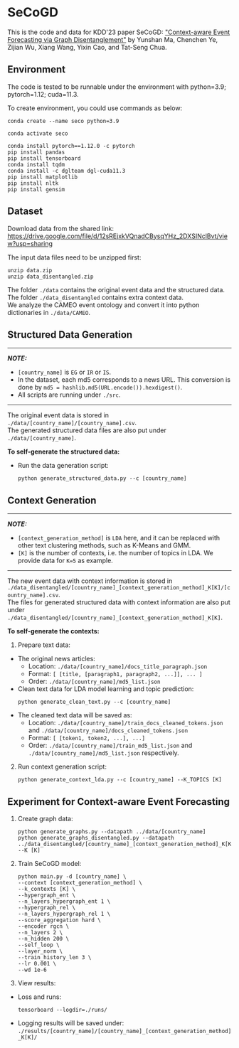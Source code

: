 # SeCoGD
This is the code and data for KDD'23 paper SeCoGD:
["Context-aware Event Forecasting via Graph Disentanglement"](https://arxiv.org/abs/2308.06480) by Yunshan Ma, Chenchen Ye, Zijian Wu, Xiang Wang, Yixin Cao, and Tat-Seng Chua.

## Environment

The code is tested to be runnable under the environment with
python=3.9; pytorch=1.12; cuda=11.3.

To create environment, you could use commands as below:
```
conda create --name seco python=3.9

conda activate seco

conda install pytorch==1.12.0 -c pytorch
pip install pandas
pip install tensorboard
conda install tqdm
conda install -c dglteam dgl-cuda11.3
pip install matplotlib
pip install nltk
pip install gensim
```

## Dataset

Download data from the shared link: https://drive.google.com/file/d/12sREjxkVQnadCBysqYHz_2DXSINclBvt/view?usp=sharing


The input data files need to be unzipped first:
```
unzip data.zip
unzip data_disentangled.zip
```

The folder `./data` contains the original event data and the structured data.  
The folder `./data_disentangled` contains extra context data.   
We analyze the CAMEO event ontology and convert it into python dictionaries in `./data/CAMEO`.



## Structured Data Generation

---
**_NOTE:_**
- `[country_name]` is `EG` or `IR` or `IS`.
- In the dataset, each md5 corresponds to a news URL. This conversion is done by `md5 = hashlib.md5(URL.encode()).hexdigest()`.
- All scripts are running under `./src`.
---

The original event data is stored in `./data/[country_name]/[country_name].csv`.  
The generated structured data files are also put under `./data/[country_name]`.

**To self-generate the structured data:**
- Run the data generation script:
    ```
    python generate_structured_data.py --c [country_name]
    ```

## Context Generation

---
**_NOTE:_**
- `[context_generation_method]` is `LDA` here, and it can be replaced with other text clustering methods, such as K-Means and GMM.
- `[K]` is the number of contexts, i.e. the number of topics in LDA. We provide data for `K=5` as example.
---

The new event data with context information is stored in `./data_disentangled/[country_name]_[context_generation_method]_K[K]/[country_name].csv`.  
The files for generated structured data with context information are also put under `./data_disentangled/[country_name]_[context_generation_method]_K[K]`.


**To self-generate the contexts:**
1. Prepare text data:
  - The original news articles:
    - Location: `./data/[country_name]/docs_title_paragraph.json` 
    - Format: `[ [title, [paragraph1, paragraph2, ...]], ... ]`
    - Order: `./data/[country_name]/md5_list.json`
  - Clean text data for LDA model learning and topic prediction:
    ```
    python generate_clean_text.py --c [country_name]
    ```
  - The cleaned text data will be saved as:
    - Location: `./data/[country_name]/train_docs_cleaned_tokens.json` and `./data/[country_name]/docs_cleaned_tokens.json`
    - Format: `[ [token1, token2, ...], ...]`
    - Order: `./data/[country_name]/train_md5_list.json` and `./data/[country_name]/md5_list.json` respectively.
  
2. Run context generation script:

    ```
    python generate_context_lda.py --c [country_name] --K_TOPICS [K]
    ```


## Experiment for Context-aware Event Forecasting

1. Create graph data:
    ```
    python generate_graphs.py --datapath ../data/[country_name]
    python generate_graphs_disentangled.py --datapath ../data_disentangled/[country_name]_[context_generation_method]_K[K] --K [K]
    ```

2. Train SeCoGD model:
    ```
    python main.py -d [country_name] \
    --context [context_generation_method] \
    --k_contexts [K] \
    --hypergraph_ent \
    --n_layers_hypergraph_ent 1 \
    --hypergraph_rel \
    --n_layers_hypergraph_rel 1 \
    --score_aggregation hard \
    --encoder rgcn \
    --n_layers 2 \
    --n_hidden 200 \
    --self_loop \
    --layer_norm \
    --train_history_len 3 \
    --lr 0.001 \
    --wd 1e-6
    ```

3. View results:
- Loss and runs:
    ```
    tensorboard --logdir=./runs/
    ```
- Logging results will be saved under: `./results/[country_name]/[country_name]_[context_generation_method]_K[K]/`
